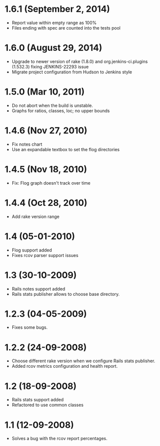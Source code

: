 # 1.6.1 (September 2, 2014)

* Report value within empty range as 100%
* Files ending with spec are counted into the tests pool  

# 1.6.0 (August 29, 2014)

* Upgrade to newer version of rake (1.8.0) and org.jenkins-ci.plugins (1.532.3) fixing JENKINS-22293 issue
* Migrate project configuration from Hudson to Jenkins style

# 1.5.0 (Mar 10, 2011)

* Do not abort when the build is unstable.
* Graphs for ratios, classes, loc; no upper bounds

# 1.4.6 (Nov 27, 2010)

* Fix notes chart
* Use an expandable textbox to set the flog directories

# 1.4.5 (Nov 18, 2010)

* Fix: Flog graph doesn't track over time

# 1.4.4 (Oct 28, 2010)

* Add rake version range

# 1.4 (05-01-2010)

* Flog support added
* Fixes rcov parser support issues

# 1.3 (30-10-2009)

* Rails notes support added
* Rails stats publisher allows to choose base directory.

# 1.2.3 (04-05-2009)

* Fixes some bugs.

# 1.2.2 (24-09-2008)

* Choose different rake version when we configure Rails stats publisher.
* Added rcov metrics configuration and health report.

# 1.2 (18-09-2008)

* Rails stats support added
* Refactored to use common classes

# 1.1 (12-09-2008)

* Solves a bug with the rcov report percentages.